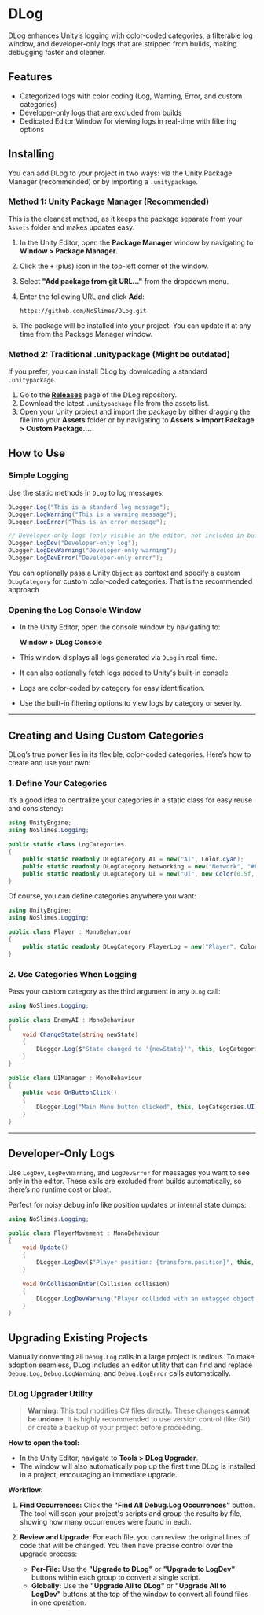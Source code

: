 # DLog 

DLog enhances Unity’s logging with color-coded categories, a filterable log window, and developer-only logs that are stripped from builds, making debugging faster and cleaner.

## Features

- Categorized logs with color coding (Log, Warning, Error, and custom categories)
- Developer-only logs that are excluded from builds
- Dedicated Editor Window for viewing logs in real-time with filtering options

## Installing

You can add DLog to your project in two ways: via the Unity Package Manager (recommended) or by importing a `.unitypackage`.

### Method 1: Unity Package Manager (Recommended)

This is the cleanest method, as it keeps the package separate from your `Assets` folder and makes updates easy.

1.  In the Unity Editor, open the **Package Manager** window by navigating to **Window > Package Manager**.
2.  Click the **`+`** (plus) icon in the top-left corner of the window.
3.  Select **"Add package from git URL..."** from the dropdown menu.
4.  Enter the following URL and click **Add**:

    ```
    https://github.com/NoSlimes/DLog.git
    ```

5.  The package will be installed into your project. You can update it at any time from the Package Manager window.

### Method 2: Traditional .unitypackage (Might be outdated)

If you prefer, you can install DLog by downloading a standard `.unitypackage`.

1.  Go to the **[Releases](https://github.com/NoSlimes/DLog/releases)** page of the DLog repository.
2.  Download the latest `.unitypackage` file from the assets list.
3.  Open your Unity project and import the package by either dragging the file into your **Assets** folder or by navigating to **Assets > Import Package > Custom Package...**.

## How to Use

### Simple Logging

Use the static methods in `DLog` to log messages:

```csharp
DLogger.Log("This is a standard log message");
DLogger.LogWarning("This is a warning message");
DLogger.LogError("This is an error message");

// Developer-only logs (only visible in the editor, not included in builds)
DLogger.LogDev("Developer-only log");
DLogger.LogDevWarning("Developer-only warning");
DLogger.LogDevError("Developer-only error");
````

You can optionally pass a Unity `Object` as context and specify a custom `DLogCategory` for custom color-coded categories. That is the recommended approach

### Opening the Log Console Window

* In the Unity Editor, open the console window by navigating to:

  **Window > DLog Console**

* This window displays all logs generated via `DLog` in real-time.

* It can also optionally fetch logs added to Unity's built-in console

* Logs are color-coded by category for easy identification.

* Use the built-in filtering options to view logs by category or severity.

---

## Creating and Using Custom Categories

DLog’s true power lies in its flexible, color-coded categories. Here’s how to create and use your own:

### 1. Define Your Categories

It’s a good idea to centralize your categories in a static class for easy reuse and consistency:

```csharp
using UnityEngine;
using NoSlimes.Logging;

public static class LogCategories
{
    public static readonly DLogCategory AI = new("AI", Color.cyan);
    public static readonly DLogCategory Networking = new("Network", "#FFA500"); // Orange
    public static readonly DLogCategory UI = new("UI", new Color(0.5f, 0.7f, 1f)); // Light Blue
}
```

Of course, you can define categories anywhere you want:

```csharp
using UnityEngine;
using NoSlimes.Logging;

public class Player : MonoBehaviour
{
    public static readonly DLogCategory PlayerLog = new("Player", Color.cyan);
}
```

### 2. Use Categories When Logging

Pass your custom category as the third argument in any `DLog` call:

```csharp
using NoSlimes.Logging;

public class EnemyAI : MonoBehaviour
{
    void ChangeState(string newState)
    {
        DLogger.Log($"State changed to '{newState}'", this, LogCategories.AI);
    }
}

public class UIManager : MonoBehaviour
{
    public void OnButtonClick()
    {
        DLogger.Log("Main Menu button clicked", this, LogCategories.UI);
    }
}
```

---

## Developer-Only Logs

Use `LogDev`, `LogDevWarning`, and `LogDevError` for messages you want to see only in the editor. These calls are excluded from builds automatically, so there’s no runtime cost or bloat.

Perfect for noisy debug info like position updates or internal state dumps:

```csharp
using NoSlimes.Logging;

public class PlayerMovement : MonoBehaviour
{
    void Update()
    {
        DLogger.LogDev($"Player position: {transform.position}", this, LogCategories.Physics);
    }

    void OnCollisionEnter(Collision collision)
    {
        DLogger.LogDevWarning("Player collided with an untagged object.", this, LogCategories.Physics);
    }
}
```


## Upgrading Existing Projects

Manually converting all `Debug.Log` calls in a large project is tedious. To make adoption seamless, DLog includes an editor utility that can find and replace `Debug.Log`, `Debug.LogWarning`, and `Debug.LogError` calls automatically.


### DLog Upgrader Utility

> **Warning:** This tool modifies C# files directly. These changes **cannot be undone**. It is highly recommended to use version control (like Git) or create a backup of your project before proceeding.

**How to open the tool:**

*   In the Unity Editor, navigate to **Tools > DLog Upgrader**.
*   The window will also automatically pop up the first time DLog is installed in a project, encouraging an immediate upgrade.

**Workflow:**

1.  **Find Occurrences:** Click the **"Find All Debug.Log Occurrences"** button. The tool will scan your project's scripts and group the results by file, showing how many occurrences were found in each.

2.  **Review and Upgrade:** For each file, you can review the original lines of code that will be changed. You then have precise control over the upgrade process:

    *   **Per-File:** Use the **"Upgrade to DLog"** or **"Upgrade to LogDev"** buttons within each group to convert a single script.
    *   **Globally:** Use the **"Upgrade All to DLog"** or **"Upgrade All to LogDev"** buttons at the top of the window to convert all found files in one operation.

